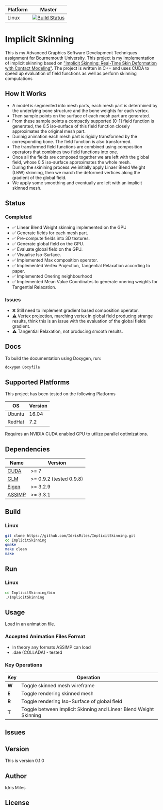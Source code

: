 | **Platform** | **Master** |
| -------- | ----- |
| Linux | [![Build Status](https://travis-ci.org/IdrisMiles/ImplicitSkinning.svg?branch=master)](https://travis-ci.org/IdrisMiles/ImplicitSkinning) |

# Implicit Skinning
This is my Advanced Graphics Software Development Techniques assignment for Bournemouth University.
This project is my implementation of implicit skinning based on ["Implicit Skinning: Real-Time Skin Deformation with Contact Modeling"](http://rodolphe-vaillant.fr/pivotx/templates/projects/implicit_skinning/implicit_skinning.pdf). 
The project is written in C++ and uses CUDA to speed up evaluation of field functions as well as perform skinning computations
## How it Works
* A model is segmented into mesh parts, each mesh part is determined by the underlying bone structure and the bone weights for each vertex. 
* Then sample points on the surface of each mesh part are generated. 
* From these sample points a compactly supported [0-1] field function is generated, the 0.5 iso-surface of this field function closely approximates the original mesh part.
* Durinig animation each mesh part is rigidly transformed by the corresponding bone. The field function is also transformed.
* The transformed field functions are combined using composition operators that combines two field functions into one.
* Once all the fields are composed together we are left with the global field, whose 0.5 iso-surface approximates the whole mesh.
* During the skinining process we initially apply Linaer Blend Weight (LBW) skinning, then we march the deformed vertices along the gradient of the global field.
* We apply some smoothing and eventually are left with an implicit skinned mesh.

## Status
### Completed
* :white_check_mark: Linear Blend Weight skinning implemented on the GPU
* :white_check_mark: Generate fields for each mesh part.
* :white_check_mark: Pre-compute fields into 3D textures.
* :white_check_mark: Generate global field on the GPU.
* :white_check_mark: Evaluate global field on the GPU.
* :white_check_mark: Visualise Iso-Surface.
* :white_check_mark: Implemented Max composition operator.
* :white_check_mark: Implemented Vertex Projection, Tangential Relaxation according to paper.
* :white_check_mark: Implemented Onering neighbourhood
* :white_check_mark: Implemented Mean Value Coordinates to generate onering weights for Tangential Relaxation.
### Issues
* :x: Still need to implement gradient based composition operator.
* :warning: Vertex projection, marching vertex in global field producing strange results, think this is an issue with the evaluation of the global fields gradient.
* :warning: Tangential Relaxation, not producing smooth results. 


## Docs
To build the documentation using Doxygen, run:
```bash
doxygen Doxyfile
```

## Supported Platforms
This project has been tested on the following Platforms

| **OS** | **Version** |
| ---- | ------- |
| Ubuntu | 16.04 |
| RedHat | 7.2 |

Requires an NVIDIA CUDA enabled GPU to utilize parallel optimizations.


## Dependencies
| **Name** | **Version** |
| ---- | ------- |
| [CUDA](https://developer.nvidia.com/cuda-downloads) | >= 7 |
| [GLM](http://glm.g-truc.net/0.9.8/index.html)| >= 0.9.2 (tested 0.9.8) |
| [Eigen](http://eigen.tuxfamily.org/index.php?title=Main_Page)| >= 3.2.9 |
| [ASSIMP](http://www.assimp.org/) | >= 3.3.1 |


## Build
### Linux
```bash
git clone https://github.com/IdrisMiles/ImplicitSkinning.git
cd ImplicitSkinning
qmake
make clean
make
```

## Run
### Linux
```bash
cd ImplicitSkinning/bin
./ImplicitSkinning
```

## Usage
Load in an animation file.
### Accepted Animation Files Format
* In theory any formats ASSIMP can load
* .dae (COLLADA) - tested


### Key Operations
| **Key** | **Operation** |
| ---- | ------- |
| **W** | Toggle skinned mesh wireframe |
| **E** | Toggle rendering skinned mesh |
| **R** | Toggle rendering Iso-Surface of global field |
| **T** | Toggle between Implicit Skinning and Linear Blend Weight Skinning |


## Issues


## Version
This is version 0.1.0


## Author
Idris Miles


## License
